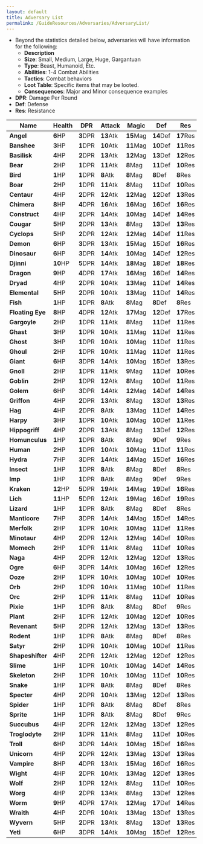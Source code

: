 ```yaml
---
layout: default
title: Adversary List
permalink: /GuideResources/Adversaries/AdversaryList/
---
```

- Beyond the statistics detailed below, adversaries will have information for the following:
	- **Description**
	- **Size**: Small, Medium, Large, Huge, Gargantuan
	- **Type**: Beast, Humanoid, Etc.
	- **Abilities**: 1-4 Combat Abilities
	- **Tactics**: Combat behaviors
	- **Loot Table**: Specific items that may be looted.
	- **Consequences**: Major and Minor consequence examples
- **DPR**: Damage Per Round
- **Def**: Defense
- **Res**: Resistance

| Name             | Health    | DPR       | Attack     | Magic      | Def        | Res        |
| ---------------- | --------- | --------- | ---------- | ---------- | ---------- | ---------- |
| **Angel**       | **6**HP  | **3**DPR | **13**Atk | **15**Mag | **14**Def | **17**Res |
| **Banshee**     | **3**HP  | **1**DPR | **10**Atk | **11**Mag | **10**Def | **11**Res |
| **Basilisk**    | **4**HP  | **2**DPR | **13**Atk | **12**Mag | **13**Def | **12**Res |
| **Bear**        | **2**HP  | **1**DPR | **11**Atk | **8**Mag  | **11**Def | **10**Res |
| **Bird**        | **1**HP  | **1**DPR | **8**Atk  | **8**Mag  | **8**Def  | **8**Res  |
| **Boar**        | **2**HP  | **1**DPR | **11**Atk | **8**Mag  | **11**Def | **10**Res |
| **Centaur**     | **4**HP  | **2**DPR | **12**Atk | **12**Mag | **12**Def | **13**Res |
| **Chimera**     | **8**HP  | **4**DPR | **16**Atk | **16**Mag | **16**Def | **16**Res |
| **Construct**   | **4**HP  | **2**DPR | **14**Atk | **10**Mag | **14**Def | **14**Res |
| **Cougar**      | **5**HP  | **2**DPR | **13**Atk | **8**Mag  | **13**Def | **13**Res |
| **Cyclops**     | **5**HP  | **2**DPR | **12**Atk | **12**Mag | **14**Def | **11**Res |
| **Demon**       | **6**HP  | **3**DPR | **13**Atk | **15**Mag | **15**Def | **16**Res |
| **Dinosaur**    | **6**HP  | **3**DPR | **14**Atk | **10**Mag | **14**Def | **12**Res |
| **Djinni**      | **10**HP | **5**DPR | **14**Atk | **18**Mag | **18**Def | **18**Res |
| **Dragon**      | **9**HP  | **4**DPR | **17**Atk | **16**Mag | **16**Def | **14**Res |
| **Dryad**       | **4**HP  | **2**DPR | **10**Atk | **13**Mag | **11**Def | **14**Res |
| **Elemental**   | **5**HP  | **2**DPR | **10**Atk | **13**Mag | **11**Def | **14**Res |
| **Fish**        | **1**HP  | **1**DPR | **8**Atk  | **8**Mag  | **8**Def  | **8**Res  |
| **Floating Eye**| **8**HP  | **4**DPR | **12**Atk | **17**Mag | **12**Def | **17**Res |
| **Gargoyle**    | **2**HP  | **1**DPR | **11**Atk | **8**Mag  | **11**Def | **11**Res |
| **Ghast**       | **3**HP  | **1**DPR | **10**Atk | **11**Mag | **11**Def | **11**Res |
| **Ghost**       | **3**HP  | **1**DPR | **10**Atk | **10**Mag | **11**Def | **11**Res |
| **Ghoul**       | **2**HP  | **1**DPR | **10**Atk | **11**Mag | **11**Def | **11**Res |
| **Giant**       | **6**HP  | **3**DPR | **14**Atk | **10**Mag | **15**Def | **13**Res |
| **Gnoll**       | **2**HP  | **1**DPR | **11**Atk | **9**Mag  | **11**Def | **10**Res |
| **Goblin**      | **2**HP  | **1**DPR | **12**Atk | **8**Mag  | **10**Def | **11**Res |
| **Golem**       | **6**HP  | **3**DPR | **14**Atk | **12**Mag | **14**Def | **14**Res |
| **Griffon**     | **4**HP  | **2**DPR | **13**Atk | **8**Mag  | **13**Def | **13**Res |
| **Hag**         | **4**HP  | **2**DPR | **8**Atk  | **13**Mag | **11**Def | **14**Res |
| **Harpy**       | **3**HP  | **1**DPR | **10**Atk | **10**Mag | **10**Def | **11**Res |
| **Hippogriff**  | **4**HP  | **2**DPR | **13**Atk | **8**Mag  | **13**Def | **12**Res |
| **Homunculus**  | **1**HP  | **1**DPR | **8**Atk  | **8**Mag  | **9**Def  | **9**Res  |
| **Human**       | **2**HP  | **1**DPR | **10**Atk | **10**Mag | **11**Def | **11**Res |
| **Hydra**       | **7**HP  | **3**DPR | **14**Atk | **14**Mag | **15**Def | **16**Res |
| **Insect**      | **1**HP  | **1**DPR | **8**Atk  | **8**Mag  | **8**Def  | **8**Res  |
| **Imp**         | **1**HP  | **1**DPR | **8**Atk  | **8**Mag  | **9**Def  | **9**Res  |
| **Kraken**      | **12**HP | **5**DPR | **19**Atk | **14**Mag | **19**Def | **16**Res |
| **Lich**        | **11**HP | **5**DPR | **12**Atk | **19**Mag | **16**Def | **19**Res |
| **Lizard**      | **1**HP  | **1**DPR | **8**Atk  | **8**Mag  | **8**Def  | **8**Res  |
| **Manticore**   | **7**HP  | **3**DPR | **14**Atk | **14**Mag | **15**Def | **14**Res |
| **Merfolk**     | **2**HP  | **1**DPR | **10**Atk | **10**Mag | **11**Def | **11**Res |
| **Minotaur**    | **4**HP  | **2**DPR | **12**Atk | **12**Mag | **14**Def | **10**Res |
| **Momech**      | **2**HP  | **1**DPR | **11**Atk | **8**Mag  | **11**Def | **10**Res |
| **Naga**        | **4**HP  | **2**DPR | **12**Atk | **12**Mag | **12**Def | **13**Res |
| **Ogre**        | **6**HP  | **3**DPR | **14**Atk | **10**Mag | **16**Def | **12**Res |
| **Ooze**        | **2**HP  | **1**DPR | **10**Atk | **10**Mag | **10**Def | **10**Res |
| **Orb**         | **2**HP  | **1**DPR | **10**Atk | **11**Mag | **10**Def | **11**Res |
| **Orc**         | **2**HP  | **1**DPR | **11**Atk | **8**Mag  | **11**Def | **10**Res |
| **Pixie**       | **1**HP  | **1**DPR | **8**Atk  | **8**Mag  | **8**Def  | **9**Res  |
| **Plant**       | **2**HP  | **1**DPR | **12**Atk | **10**Mag | **12**Def | **10**Res |
| **Revenant**    | **5**HP  | **2**DPR | **12**Atk | **12**Mag | **13**Def | **13**Res |
| **Rodent**      | **1**HP  | **1**DPR | **8**Atk  | **8**Mag  | **8**Def  | **8**Res  |
| **Satyr**       | **2**HP  | **1**DPR | **10**Atk | **10**Mag | **10**Def | **11**Res |
| **Shapeshifter**| **4**HP  | **2**DPR | **12**Atk | **12**Mag | **12**Def | **12**Res |
| **Slime**       | **1**HP  | **1**DPR | **10**Atk | **10**Mag | **14**Def | **14**Res |
| **Skeleton**    | **2**HP  | **1**DPR | **10**Atk | **10**Mag | **11**Def | **10**Res |
| **Snake**       | **1**HP  | **1**DPR | **8**Atk  | **8**Mag  | **8**Def  | **8**Res  |
| **Specter**     | **4**HP  | **2**DPR | **10**Atk | **13**Mag | **12**Def | **13**Res |
| **Spider**      | **1**HP  | **1**DPR | **8**Atk  | **8**Mag  | **8**Def  | **8**Res  |
| **Sprite**      | **1**HP  | **1**DPR | **8**Atk  | **8**Mag  | **8**Def  | **9**Res  |
| **Succubus**    | **4**HP  | **2**DPR | **12**Atk | **12**Mag | **13**Def | **12**Res |
| **Troglodyte**  | **2**HP  | **1**DPR | **11**Atk | **8**Mag  | **11**Def | **10**Res |
| **Troll**       | **6**HP  | **3**DPR | **14**Atk | **10**Mag | **15**Def | **16**Res |
| **Unicorn**     | **4**HP  | **2**DPR | **12**Atk | **13**Mag | **13**Def | **13**Res |
| **Vampire**     | **8**HP  | **4**DPR | **13**Atk | **15**Mag | **16**Def | **16**Res |
| **Wight**       | **4**HP  | **2**DPR | **10**Atk | **13**Mag | **12**Def | **13**Res |
| **Wolf**        | **2**HP  | **1**DPR | **12**Atk | **8**Mag  | **11**Def | **10**Res |
| **Worg**        | **4**HP  | **2**DPR | **13**Atk | **8**Mag  | **13**Def | **12**Res |
| **Worm**        | **9**HP  | **4**DPR | **17**Atk | **12**Mag | **17**Def | **14**Res |
| **Wraith**      | **4**HP  | **2**DPR | **10**Atk | **13**Mag | **13**Def | **13**Res |
| **Wyvern**      | **5**HP  | **2**DPR | **13**Atk | **8**Mag  | **13**Def | **13**Res |
| **Yeti**        | **6**HP  | **3**DPR | **14**Atk | **10**Mag | **15**Def | **12**Res |
